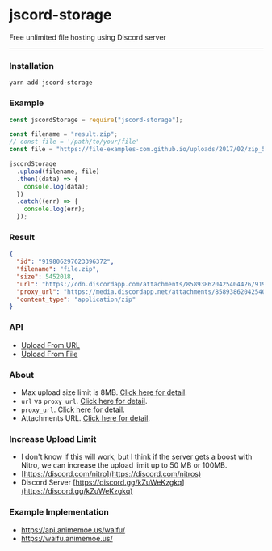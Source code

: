 # jscord-storage

Free unlimited file hosting using Discord server

---

### Installation

```
yarn add jscord-storage
```

### Example

```javascript
const jscordStorage = require("jscord-storage");

const filename = "result.zip";
// const file = '/path/to/your/file'
const file = "https://file-examples-com.github.io/uploads/2017/02/zip_5MB.zip";

jscordStorage
  .upload(filename, file)
  .then((data) => {
    console.log(data);
  })
  .catch((err) => {
    console.log(err);
  });
```

### Result

```json
{
  "id": "919806297623396372",
  "filename": "file.zip",
  "size": 5452018,
  "url": "https://cdn.discordapp.com/attachments/858938620425404426/919806297623396372/file.zip",
  "proxy_url": "https://media.discordapp.net/attachments/858938620425404426/919806297623396372/file.zip",
  "content_type": "application/zip"
}
```

### API

- [Upload From URL](https://discord-storage.animemoe.us/upload-from-url/)
- [Upload From File](https://discord-storage.animemoe.us/upload-from-file/)

### About

- Max upload size limit is 8MB. [Click here for detail](https://support.discord.com/hc/en-us/community/posts/360031101592-Increase-max-file-size-for-free-accounts).
- `url` vs `proxy_url`. [Click here for detail](https://www.reddit.com/r/discordapp/comments/e8lgj2/mediadiscordappnet_cdndiscordappcom/).
- `proxy_url`. [Click here for detail](https://www.reddit.com/r/discordapp/comments/f1ixly/.discord_adding_lower_width_and_height_to_linked/).
- Attachments URL. [Click here for detail](https://support.discord.com/hc/en-us/community/posts/360061593771-Privacy-for-CDN-attachements).

### Increase Upload Limit

- I don't know if this will work, but I think if the server gets a boost with Nitro, we can increase the upload limit up to 50 MB or 100MB.
- [https://discord.com/nitro](https://discord.com/nitros)
- Discord Server [https://discord.gg/kZuWeKzgkq](https://discord.gg/kZuWeKzgkq)

### Example Implementation

- https://api.animemoe.us/waifu/
- https://waifu.animemoe.us/
